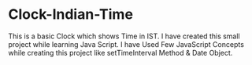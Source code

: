 # Clock-Indian-Time
This is a basic Clock which shows Time in IST. I have created this small project while learning Java Script. I have Used Few JavaScript Concepts while creating this project like setTimeInterval Method &amp; Date Object.
